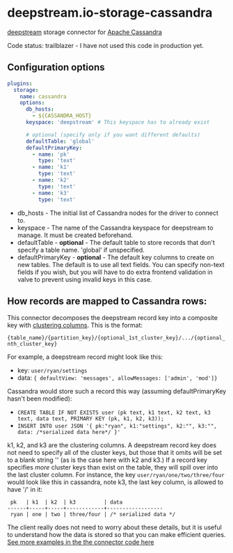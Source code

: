 # deepstream.io-storage-cassandra

[deepstream](https://deepstream.io) storage connector for [Apache Cassandra](http://cassandra.apache.org)

Code status: trailblazer - I have not used this code in production yet.

## Configuration options
```yaml
plugins:
  storage:
    name: cassandra
    options:
      db_hosts:
        - ${CASSANDRA_HOST}
      keyspace: 'deepstream' # This keyspace has to already exist

      # optional (specify only if you want different defaults)
      defaultTable: 'global'
      defaultPrimaryKey:
        - name: 'pk'
          type: 'text'
        - name: 'k1'
          type: 'text'
        - name: 'k2'
          type: 'text'
        - name: 'k3'
          type: 'text'
```

 * db_hosts - The initial list of Cassandra nodes for the driver to
   connect to.
 * keyspace - The name of the Cassandra keyspace for deepstream to
   manage. It must be created beforehand.
 * defaultTable - **optional** - The default table to store records that
   don't specify a table name. 'global' if unspecified.
 * defaultPrimaryKey - **optional** - The default key columns to create on new
   tables. The default is to use all text fields. You can specify
   non-text fields if you wish, but you will have to do extra frontend
   validation in valve to prevent using invalid keys in this case.

## How records are mapped to Cassandra rows:

This connector decomposes the deepstream record key into a composite
key with [clustering
columns](http://cassandra.apache.org/doc/latest/cql/ddl.html#clustering-columns). This is the format:

```{table_name}/{partition_key}/{optional_1st_cluster_key}/.../{optional_nth_cluster_key}```

For example, a deepstream record might look like this:

 * key: ```user/ryan/settings```
 * data: ```{ defaultView: 'messages', allowMessages: ['admin', 'mod']}```

Cassandra would store such a record this way (assuming defaultPrimaryKey hasn't been modified):

 * ```CREATE TABLE IF NOT EXISTS user (pk text, k1 text, k2 text, k3 text, data text, PRIMARY KEY (pk, k1, k2, k3));```
 * ```INSERT INTO user JSON '{ pk:"ryan", k1:"settings", k2:"", k3:"", data: /*serialized data here*/ }'```

k1, k2, and k3 are the clustering columns. A deepstream record key
does not need to specify all of the cluster keys, but those that it
omits will be set to a blank string '' (as is the case here with k2
and k3.) If a record key specifies *more* cluster keys than exist on
the table, they will spill over into the last cluster column. For
instance, the key ```user/ryan/one/two/three/four``` would look like this
in cassandra, note k3, the last key column, is allowed to have '/' in
it:

     pk   | k1  | k2  | k3         | data
    ------+-----+-----+------------+------------------
     ryan | one | two | three/four | /* serialized data */


The client really does not need to worry about these details, but it
is useful to understand how the data is stored so that you can make
efficient queries. [See more examples in the the connector code
here](https://github.com/EnigmaCurry/deepstream.io-storage-cassandra/blob/master/src/connector.js)


